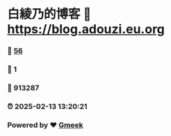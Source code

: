 # 白綾乃的博客 :link: https://blog.adouzi.eu.org 
### :page_facing_up: [56](https://blog.adouzi.eu.org/tag.html) 
### :speech_balloon: 1 
### :hibiscus: 913287 
### :alarm_clock: 2025-02-13 13:20:21 
### Powered by :heart: [Gmeek](https://github.com/Meekdai/Gmeek)
